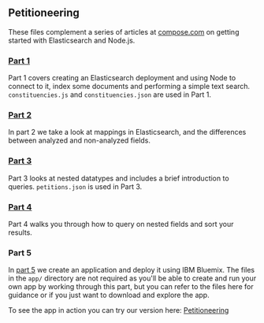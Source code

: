 ## Petitioneering

These files complement a series of articles at [compose.com](http://www.compose.com) on getting started with Elasticsearch and Node.js.

### [Part 1](https://www.compose.com/articles/getting-started-with-elasticsearch-and-node/)

Part 1 covers creating an Elasticsearch deployment and using Node to connect to it, index some documents and performing a simple text search. `constituencies.js` and `constituencies.json` are used in Part 1.

### [Part 2](https://www.compose.com/articles/elasticsearch-and-node-part-ii/)

In part 2 we take a look at mappings in Elasticsearch, and the differences between analyzed and non-analyzed fields.

### [Part 3](https://www.compose.com/articles/getting-started-with-elasticsearch-and-node-js-part-3/)

Part 3 looks at nested datatypes and includes a brief introduction to queries. `petitions.json` is used in Part 3.

### [Part 4](https://www.compose.com/articles/getting-started-with-elasticsearch-and-node-js-part-4/)

Part 4 walks you through how to query on nested fields and sort your results.

### Part 5

In [part 5](https://www.compose.com/articles/getting-started-with-elasticsearch-and-node-js-part5/) we create an application and deploy it using IBM Bluemix. The files in the `app/` directory are not required as you'll be able to create and run your own app by working through this part, but you can refer to the files here for guidance or if you just want to download and explore the app.

To see the app in action you can try our version here: [Petitioneering](http://petitioneering.eu-gb.mybluemix.net/)
